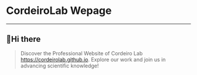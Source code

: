 # CordeiroLab Wepage
---
## 👋Hi there
 
> Discover the Professional Website of Cordeiro Lab https://cordeirolab.github.io. Explore our work and join us in advancing scientific knowledge!
